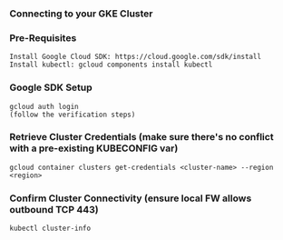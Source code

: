 ### Connecting to your GKE Cluster ###


### Pre-Requisites ###
```
Install Google Cloud SDK: https://cloud.google.com/sdk/install
Install kubectl: gcloud components install kubectl
```

### Google SDK Setup ###
```
gcloud auth login
(follow the verification steps)
```

### Retrieve Cluster Credentials (make sure there's no conflict with a pre-existing KUBECONFIG var) ###
```
gcloud container clusters get-credentials <cluster-name> --region <region>
```

### Confirm Cluster Connectivity (ensure local FW allows outbound TCP 443) ###
```
kubectl cluster-info
```
